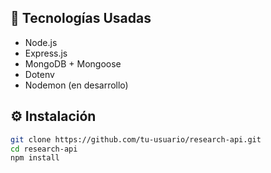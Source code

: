 ## 🚀 Tecnologías Usadas

- Node.js
- Express.js
- MongoDB + Mongoose
- Dotenv
- Nodemon (en desarrollo)

## ⚙️ Instalación

```bash
git clone https://github.com/tu-usuario/research-api.git
cd research-api
npm install
